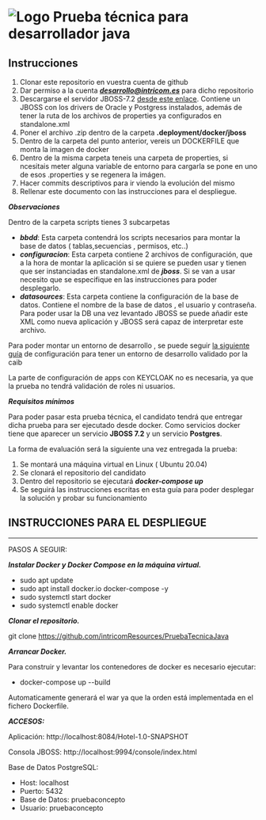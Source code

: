 


# ![Logo](https://www.intricom.es/wp-content/uploads/2020/03/cropped-icono.png) Prueba técnica para desarrollador java 


## Instrucciones

1. Clonar este repositorio en vuestra cuenta de github
2. Dar permiso a la cuenta ***desarrollo@intricom.es*** para dicho repositorio
3. Descargarse el servidor JBOSS-7.2 [desde este enlace](https://intricomressources-my.sharepoint.com/:u:/g/personal/bserapio_intricom_es/EfRQTAllZhRPuYdkx76dEkQBsSuDPWte7IX3_uyo7I9HTw?e=lh53D4). Contiene un JBOSS con los drivers de Oracle y Postgress instalados, además de tener la ruta de los archivos de properties ya configurados en standalone.xml
4. Poner el archivo .zip dentro de la carpeta **.deployment/docker/jboss**
5. Dentro de la carpeta del punto anterior, vereis un DOCKERFILE que monta la imagen de docker
6. Dentro de la misma carpeta teneis una carpeta de properties, si ncesitais meter alguna variable de entorno para cargarla se pone en uno de esos .properties y se regenera la imágen.
7. Hacer commits descriptivos para ir viendo la evolución del mismo
8. Rellenar este documento con las instrucciones para el despliegue. 

***Observaciones***

Dentro de la carpeta scripts tienes 3 subcarpetas

* ***bbdd***: Esta carpeta contendrá los scripts necesarios para montar la base de datos ( tablas,secuencias , permisos, etc..)
* ***configuracion***: Esta carpeta contiene 2 archivos de configuración, que a la hora de montar la aplicación si se quiere se pueden usar y tienen que ser instanciadas en standalone.xml de ***jboss***. Si se van a usar necesito que se especifique en las instrucciones para poder desplegarlo.
* ***datasources***: Esta carpeta contiene la configuración de la base de datos. Contiene el nombre de la base de datos , el usuario y contraseña. Para poder usar la DB una vez levantado JBOSS se puede añadir este XML como nueva aplicación y JBOSS será capaz de interpretar este archivo.

Para poder montar un entorno de desarrollo , se puede seguir [la siguiente guía](https://www.caib.es/sites/dgtic/es/estandards_de_desenvolupament/archivopub.do?ctrl=MCRST299ZI339718&id=339718) de configuración para tener un entorno de desarrollo validado por la caib

La parte de configuración de apps con KEYCLOAK no es necesaria, ya que la prueba no tendrá validación de roles ni usuarios.

***Requisitos mínimos***

Para poder pasar esta prueba técnica, el candidato tendrá que entregar dicha prueba para ser ejecutado desde docker.
Como servicios docker tiene que aparecer un servicio **JBOSS 7.2** y un servicio **Postgres**.


La forma de evaluación será la siguiente una vez entregada la prueba:

1. Se montará una máquina virtual en Linux ( Ubuntu 20.04)
2. Se clonará el repositorio del candidato 
3. Dentro del repositorio se ejecutará ***docker-compose up***
4. Se seguirá las instrucciones  escritas en esta guía para poder desplegar la solución y probar su funcionamiento



## INSTRUCCIONES PARA EL DESPLIEGUE
****

PASOS A SEGUIR:


***Instalar Docker y Docker Compose en la máquina virtual.***

* sudo apt update
* sudo apt install docker.io docker-compose -y
* sudo systemctl start docker
* sudo systemctl enable docker


***Clonar el repositorio.***

git clone https://github.com/intricomResources/PruebaTecnicaJava


***Arrancar Docker.***

Para construir y levantar los contenedores de docker es necesario ejecutar:

* docker-compose up --build

Automaticamente generará el war ya que la orden está implementada en el fichero Dockerfile.


***ACCESOS:***

Aplicación: http://localhost:8084/Hotel-1.0-SNAPSHOT

Consola JBOSS: http://localhost:9994/console/index.html


Base de Datos PostgreSQL:
* Host: localhost
* Puerto: 5432
* Base de Datos: pruebaconcepto
* Usuario: pruebaconcepto
